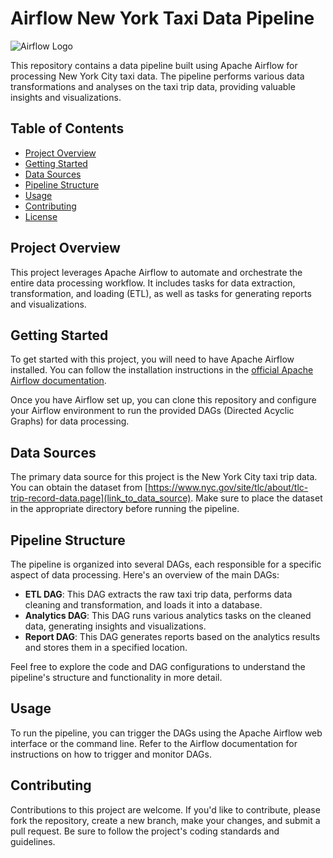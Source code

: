 # Airflow New York Taxi Data Pipeline

![Airflow Logo](https://upload.wikimedia.org/wikipedia/commons/thumb/e/e2/Apache_Airflow_Logo.svg/400px-Apache_Airflow_Logo.svg.png)

This repository contains a data pipeline built using Apache Airflow for processing New York City taxi data. The pipeline performs various data transformations and analyses on the taxi trip data, providing valuable insights and visualizations.

## Table of Contents
- [Project Overview](#project-overview)
- [Getting Started](#getting-started)
- [Data Sources](#data-sources)
- [Pipeline Structure](#pipeline-structure)
- [Usage](#usage)
- [Contributing](#contributing)
- [License](#license)

## Project Overview
This project leverages Apache Airflow to automate and orchestrate the entire data processing workflow. It includes tasks for data extraction, transformation, and loading (ETL), as well as tasks for generating reports and visualizations.

## Getting Started
To get started with this project, you will need to have Apache Airflow installed. You can follow the installation instructions in the [official Apache Airflow documentation](https://airflow.apache.org/docs/apache-airflow/stable/start/index.html).

Once you have Airflow set up, you can clone this repository and configure your Airflow environment to run the provided DAGs (Directed Acyclic Graphs) for data processing.

## Data Sources
The primary data source for this project is the New York City taxi trip data. You can obtain the dataset from [https://www.nyc.gov/site/tlc/about/tlc-trip-record-data.page](link_to_data_source). Make sure to place the dataset in the appropriate directory before running the pipeline.

## Pipeline Structure
The pipeline is organized into several DAGs, each responsible for a specific aspect of data processing. Here's an overview of the main DAGs:
- **ETL DAG**: This DAG extracts the raw taxi trip data, performs data cleaning and transformation, and loads it into a database.
- **Analytics DAG**: This DAG runs various analytics tasks on the cleaned data, generating insights and visualizations.
- **Report DAG**: This DAG generates reports based on the analytics results and stores them in a specified location.

Feel free to explore the code and DAG configurations to understand the pipeline's structure and functionality in more detail.

## Usage
To run the pipeline, you can trigger the DAGs using the Apache Airflow web interface or the command line. Refer to the Airflow documentation for instructions on how to trigger and monitor DAGs.

## Contributing
Contributions to this project are welcome. If you'd like to contribute, please fork the repository, create a new branch, make your changes, and submit a pull request. Be sure to follow the project's coding standards and guidelines.